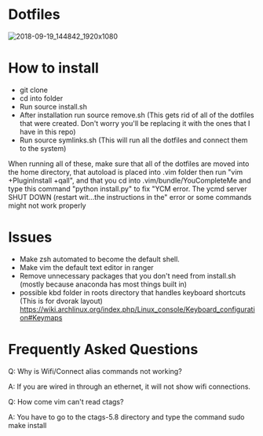 # Dotfiles

![2018-09-19_144842_1920x1080](https://user-images.githubusercontent.com/30446022/45889706-1ed44180-bd8f-11e8-9a9e-07ef7399dd8b.png)

# How to install

- git clone 
- cd into folder
- Run source install.sh
- After installation run source remove.sh (This gets rid of all of the dotfiles that were created. Don't worry you'll be replacing it with the ones that I have in this repo)
- Run source symlinks.sh (This will run all the dotfiles and connect them to the system)

When running all of these, make sure that all of the dotfiles are moved into the home directory, that autoload is placed into .vim folder then run "vim +PluginInstall +qall", and that you cd into .vim/bundle/YouCompleteMe and type this command "python install.py" to fix "YCM error. The ycmd server SHUT DOWN (restart wit…the instructions in the" error or some commands might not work properly

# Issues

- Make zsh automated to become the default shell.
- Make vim the default text editor in ranger
- Remove unnecessary packages that you don't need from install.sh (mostly because anaconda has most things built in)
- possible kbd folder in roots directory that handles keyboard shortcuts (This is for dvorak layout) https://wiki.archlinux.org/index.php/Linux_console/Keyboard_configuration#Keymaps

# Frequently Asked Questions

Q: Why is Wifi/Connect alias commands not working? 

A: If you are wired in through an ethernet, it will not show wifi connections.

Q: How come vim can't read ctags?

A: You have to go to the ctags-5.8 directory and type the command sudo make install
